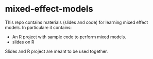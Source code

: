 # mixed-effect-models
This repo contains materials (slides and code) for learning mixed effect models.
In particulare it contains:

* An R project with sample code to perform mixed models.
* slides on R

Slides and R project are meant to be used together.
